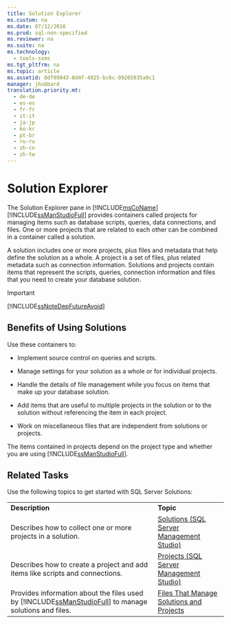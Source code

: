 ```yaml
---
title: Solution Explorer
ms.custom: na
ms.date: 07/12/2016
ms.prod: sql-non-specified
ms.reviewer: na
ms.suite: na
ms.technology: 
  - tools-ssms
ms.tgt_pltfrm: na
ms.topic: article
ms.assetid: 0df09843-0d4f-4925-bc6c-99265035a0c1
manager: jhubbard
translation.priority.mt: 
  - de-de
  - es-es
  - fr-fr
  - it-it
  - ja-jp
  - ko-kr
  - pt-br
  - ru-ru
  - zh-cn
  - zh-tw
---
```

# Solution Explorer
The Solution Explorer pane in [!INCLUDE[msCoName](../content/includes/msCoName_md.md)] [!INCLUDE[ssManStudioFull](../content/includes/ssManStudioFull_md.md)] provides containers called projects for managing items such as database scripts, queries, data connections, and files. One or more projects that are related to each other can be combined in a container called a solution.  
  
A solution includes one or more projects, plus files and metadata that help define the solution as a whole. A project is a set of files, plus related metadata such as connection information. Solutions and projects contain items that represent the scripts, queries, connection information and files that you need to create your database solution.  
  
> [!IMPORTANT]  
> [!INCLUDE[ssNoteDepFutureAvoid](../content/includes/ssNoteDepFutureAvoid_md.md)]  
  
## Benefits of Using Solutions  
Use these containers to:  
  
-   Implement source control on queries and scripts.  
  
-   Manage settings for your solution as a whole or for individual projects.  
  
-   Handle the details of file management while you focus on items that make up your database solution.  
  
-   Add items that are useful to multiple projects in the solution or to the solution without referencing the item in each project.  
  
-   Work on miscellaneous files that are independent from solutions or projects.  
  
The items contained in projects depend on the project type and whether you are using [!INCLUDE[ssManStudioFull](../content/includes/ssManStudioFull_md.md)].  
  
## Related Tasks  
Use the following topics to get started with SQL Server Solutions:  
  
|||  
|-|-|  
|**Description**|**Topic**|  
|Describes how to collect one or more projects in a solution.|[Solutions &#40;SQL Server Management Studio&#41;](../content/Solutions--SQL-Server-Management-Studio-.md)|  
|Describes how to create a project and add items like scripts and connections.|[Projects &#40;SQL Server Management Studio&#41;](../content/Projects--SQL-Server-Management-Studio-.md)|  
|Provides information about the files used by [!INCLUDE[ssManStudioFull](../content/includes/ssManStudioFull_md.md)] to manage solutions and files.|[Files That Manage Solutions and Projects](../content/Files-That-Manage-Solutions-and-Projects.md)|  
  
